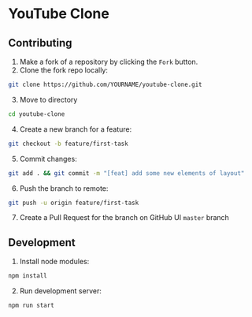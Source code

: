 # YouTube Clone

## Contributing 
1. Make a fork of a repository by clicking the `Fork` button.
2. Clone the fork repo locally:
```bash
git clone https://github.com/YOURNAME/youtube-clone.git
```
3. Move to directory
```bash
cd youtube-clone
```
4. Create a new branch for a feature:
```bash
git checkout -b feature/first-task
```
5. Commit changes:
```bash
git add . && git commit -m "[feat] add some new elements of layout"
```
6. Push the branch to remote:
```bash
git push -u origin feature/first-task
```
7. Create a Pull Request for the branch on GitHub UI `master` branch

## Development
1. Install node modules:
```bash
npm install
```
2. Run development server:
```bash
npm run start
```
